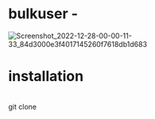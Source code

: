 # bulkuser - 
![Screenshot_2022-12-28-00-00-11-33_84d3000e3f4017145260f7618db1d683](https://user-images.githubusercontent.com/121354798/209707944-fd06a851-b4a2-4d68-8024-0e6b3e8c7275.jpg)
# installation 
<br> git clone 
